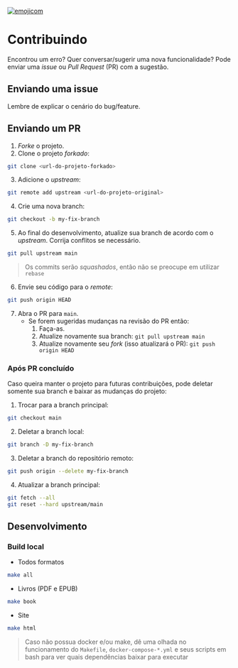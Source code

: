 [![emojicom](https://img.shields.io/badge/emojicom-%F0%9F%90%9B%20%F0%9F%86%95%20%F0%9F%92%AF%20%F0%9F%91%AE%20%F0%9F%86%98%20%F0%9F%92%A4-%23fff)](http://neni.dev/emojicom)

# Contribuindo

Encontrou um erro? Quer conversar/sugerir uma nova funcionalidade? Pode enviar uma *issue* ou *Pull Request* (PR) com a sugestão.

## Enviando uma issue

Lembre de explicar o cenário do bug/feature.

## Enviando um PR

1. *Forke* o projeto.
2. Clone o projeto *forkado*:
```sh
git clone <url-do-projeto-forkado>
```

3. Adicione o *upstream*:
```sh
git remote add upstream <url-do-projeto-original>
```

4. Crie uma nova branch:
```sh
git checkout -b my-fix-branch
```

5. Ao final do desenvolvimento, atualize sua branch de acordo com o *upstream*. Corrija conflitos se necessário.
```sh
git pull upstream main
```

> Os commits serão *squashados*, então não se preocupe em utilizar `rebase`

6. Envie seu código para o *remote*:
```sh
git push origin HEAD
```

7. Abra o PR para `main`.
    - Se forem sugeridas mudanças na revisão do PR então:
        1. Faça-as.
        2. Atualize novamente sua branch: ``git pull upstream main``
        3. Atualize novamente seu *fork* (isso atualizará o PR): ``git push origin HEAD``

### Após PR concluído

Caso queira manter o projeto para futuras contribuições, pode deletar somente sua branch e baixar as mudanças do projeto:

1. Trocar para a branch principal:
```sh
git checkout main
```

2. Deletar a branch local:
```sh
git branch -D my-fix-branch
```

3. Deletar a branch do repositório remoto:
```sh
git push origin --delete my-fix-branch
```

4. Atualizar a branch principal:
```sh
git fetch --all
git reset --hard upstream/main
```
## Desenvolvimento

### Build local

- Todos formatos
```sh
make all
```

- Livros (PDF e EPUB)
```sh
make book
```

- Site
```sh
make html
```

> Caso não possua docker e/ou make, dê uma olhada no funcionamento do `Makefile`, `docker-compose-*.yml` e seus scripts em bash para ver quais dependências baixar para executar
